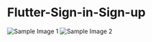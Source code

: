 # Flutter-Sign-in-Sign-up
![Sample Image 1](./images/sample1.png)
![Sample Image 2](./images/sample2.png)
